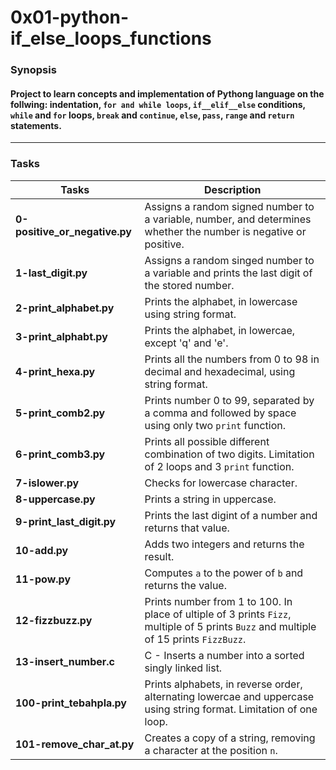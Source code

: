 # 0x01-python-if_else_loops_functions
### Synopsis
#### Project to learn concepts and implementation of Pythong language on the follwing: indentation, `for and while loops`, `if__elif__else` conditions, `while` and `for` loops, `break` and  `continue`, `else`, `pass`, `range` and `return` statements.
----------------
### Tasks
| Tasks | Description |
| -------| ----------- |
|**0-positive_or_negative.py**| Assigns a random signed number to a variable, number, and determines whether the number is negative or positive.|
|**1-last_digit.py**| Assigns a random singed number to a variable and prints the last digit of the stored number.|
|**2-print_alphabet.py**| Prints the alphabet, in lowercase using string format.|
|**3-print_alphabt.py**| Prints the alphabet, in lowercae, except 'q' and 'e'.|
|**4-print_hexa.py**| Prints all the numbers from 0 to 98 in decimal and hexadecimal, using string format.|
|**5-print_comb2.py**| Prints number 0 to 99, separated by a comma and followed by space using only two `print` function.|
|**6-print_comb3.py**| Prints all possible different combination of two digits. Limitation of 2 loops and 3 `print` function.|
|**7-islower.py**| Checks for lowercase character.|
|**8-uppercase.py**| Prints a string in uppercase.|
|**9-print_last_digit.py**| Prints the last digint of a number and returns that value.|
|**10-add.py**| Adds two integers and returns the result.|
|**11-pow.py**| Computes `a` to the power of `b` and returns the value.|
|**12-fizzbuzz.py**| Prints number from 1 to 100. In place of ultiple of 3 prints `Fizz`, multiple of 5 prints `Buzz` and multiple of 15 prints `FizzBuzz`.|
|**13-insert_number.c**| C - Inserts a number into a sorted singly linked list.|
|**100-print_tebahpla.py**| Prints alphabets, in reverse  order, alternating lowercae and uppercase using string format. Limitation of one loop.|
|**101-remove_char_at.py**| Creates a copy of a string, removing a character at the position `n`.|
